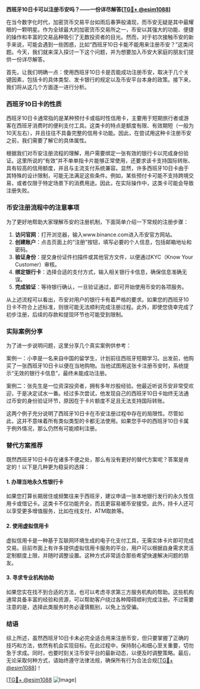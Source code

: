 **西班牙10日卡可以注册币安吗？——一份详尽解答[[TG💪+ @esim1088](https://t.me/s/esim1088)]**

在当今数字化时代，加密货币交易平台如雨后春笋般涌现，而币安无疑是其中最耀眼的一颗明星。作为全球最大的加密货币交易所之一，币安以其强大的功能、便捷的操作和丰富的交易品种吸引了无数投资者的目光。然而，对于初次接触币安的新手来说，可能会遇到一些困惑，比如“西班牙10日卡能不能用来注册币安？”这类问题。今天，我们就来深入探讨一下这个问题，并为想要加入币安大家庭的朋友们提供一份详尽解答。

首先，让我们明确一点：使用西班牙10日卡是否能成功注册币安，取决于几个关键因素，包括卡的具体类型、发卡银行的规定以及币安平台本身的政策。接下来，我们将从这几个方面逐一进行分析。

### 西班牙10日卡的性质

西班牙10日卡通常指的是某种预付卡或临时性信用卡，主要用于短期旅行者或游客在西班牙消费时的便利支付工具。这类卡的特点是额度有限、有效期短（一般为10天左右），并且往往不具备完整的信用卡功能。因此，在尝试用这种卡注册币安之前，我们需要了解它的具体属性。

根据我们对币安注册流程的理解，用户需要绑定一张有效的银行卡以完成身份验证。这里所说的“有效”并不单单指卡片能够正常使用，还要求该卡支持国际转账、具有较高的信用额度，并且与主流支付系统兼容。显然，许多西班牙10日卡由于其特殊的设计限制，可能无法满足这些条件。例如，某些预付卡可能不支持跨境交易，或者仅限于特定场景下的消费用途。因此，在实际操作中，这类卡可能会导致注册失败。

### 币安注册流程中的注意事项

为了更好地帮助大家理解币安的注册机制，下面简单介绍一下常规的注册步骤：

1. **访问官网**：打开浏览器，输入www.binance.com进入币安官方网站。
2. **创建账户**：点击页面上的“注册”按钮，填写必要的个人信息，包括邮箱地址和密码。
3. **验证身份**：提交身份证件扫描件或其他官方文件，以便通过KYC（Know Your Customer）审核。
4. **绑定银行卡**：选择合适的支付方式，输入相关银行卡信息，确保信息准确无误。
5. **完成验证**：等待银行确认，一旦验证通过，即可开始使用币安的各项服务。

从上述流程可以看出，币安对用户的银行卡有着严格的要求。如果您的西班牙10日卡不符合上述标准，则很可能无法顺利完成注册过程。此外，即使您侥幸完成了初步注册，后续的存款和提现环节也可能受到限制。

### 实际案例分享

为了进一步说明问题，这里分享几个真实案例供参考：

案例一：小李是一名来自中国的留学生，计划前往西班牙短期学习。出发前，他购买了一张西班牙10日卡以便在当地购物。当他试图用这张卡注册币安时，系统提示“无效的银行卡信息”，最终未能成功注册。

案例二：张先生是一位资深投资者，拥有多年炒股经验。他最近听说币安非常受欢迎，于是决定试水一番。经过多次尝试，他发现自己的西班牙10日卡始终无法通过币安的身份验证环节，原因在于卡片额度不足且无法支持国际转账。

这两个例子充分说明了西班牙10日卡在币安注册过程中存在的局限性。尽管如此，这并不意味着所有类似类型的卡都无法使用。如果您手中的西班牙10日卡属于例外情况，那么仍然有可能顺利注册。

### 替代方案推荐

既然西班牙10日卡存在诸多不便之处，那么有没有更好的替代方案呢？答案是肯定的！以下是几种更为稳妥的选择：

#### 1. 办理当地永久性银行卡
如果您打算长期居住或频繁往来于西班牙，建议申请一张本地银行发行的永久性信用卡或借记卡。这类卡不仅功能齐全，而且更容易被币安接受。此外，持卡人还可以享受更多增值服务，比如在线支付、ATM取款等。

#### 2. 使用虚拟信用卡
虚拟信用卡是一种基于互联网环境生成的电子化支付工具，无需实体卡片即可完成交易。目前市面上有许多提供虚拟信用卡服务的平台，用户可以根据自身需求灵活定制额度上限，并随时调整设置。这种方式非常适合那些希望快速解决问题的朋友。

#### 3. 寻求专业机构协助
如果您实在找不到合适的方法，也可以考虑寻求第三方服务机构的帮助。这些机构通常具备丰富的经验和资源，可以帮助客户绕过各种障碍顺利完成注册。不过需要注意的是，选择此类服务时务必谨慎甄别，以免上当受骗。

### 结语

综上所述，虽然西班牙10日卡未必完全适合用来注册币安，但只要掌握了正确的技巧和方法，依然有机会实现目标。在此过程中，保持耐心和细心至关重要，切勿急于求成。同时，也要时刻关注币安平台的最新动态，以便及时调整策略。最后，无论采取何种方式，请始终遵守法律法规，确保所有行为合法合规[[TG💪+ @esim1088](https://t.me/s/esim1088)]！

[[TG💪+ @esim1088](https://t.me/s/esim1088) ![Image](https://i.postimg.cc/4NQfJmqS/Snipaste-2025-05-13-00-14-12.png)]